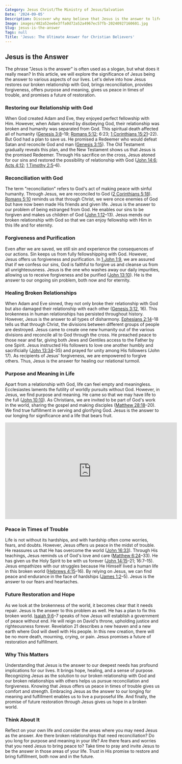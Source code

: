 ```yaml
---
Category: Jesus Christ/The Ministry of Jesus/Salvation
Date: '2024-09-05'
Description: Discover why many believe that Jesus is the answer to life's questions. Explore the profound impact of faith and spirituality in finding meaning and purpose.
Image: images/482a52ee6e3ffa0d72a52a4967ec57fb-20240927160601.jpg
Slug: jesus-is-the-answer
Tags: null
Title: 'Jesus: The Ultimate Answer for Christian Believers'
---
```


## Jesus is the Answer

The phrase "Jesus is the answer" is often used as a slogan, but what does it really mean? In this article, we will explore the significance of Jesus being the answer to various aspects of our lives. Let's delve into how Jesus restores our broken relationship with God, brings reconciliation, provides forgiveness, offers purpose and meaning, gives us peace in times of trouble, and promises a future of restoration.

### Restoring our Relationship with God

When God created Adam and Eve, they enjoyed perfect fellowship with Him. However, when Adam sinned by disobeying God, their relationship was broken and humanity was separated from God. This spiritual death affected all of humanity ([Genesis 3:8](https://www.bibleref.com/Genesis/3/Genesis-3-8.html)–19; [Romans 5:12](https://www.bibleref.com/Romans/5/Romans-5-12.html); 6:23; [1 Corinthians 15:21](https://www.bibleref.com/1-Corinthians/15/1-Corinthians-15-21.html)–22). But God had a plan to save us. He promised a Redeemer who would defeat Satan and reconcile God and man ([Genesis 3:15](https://www.bibleref.com/Genesis/3/Genesis-3-15.html)). The Old Testament gradually reveals this plan, and the New Testament shows us that Jesus is the promised Redeemer. Through His sacrifice on the cross, Jesus atoned for our sins and restored the possibility of relationship with God ([John 14:6](https://www.bibleref.com/John/14/John-14-6.html); [Acts 4:12](https://www.bibleref.com/Acts/4/Acts-4-12.html); [1 Timothy 2:5](https://www.bibleref.com/1-Timothy/2/1-Timothy-2-5.html)–6).

### Reconciliation with God

The term "reconciliation" refers to God's act of making peace with sinful humanity. Through Jesus, we are reconciled to God ([2 Corinthians 5:18](https://www.bibleref.com/2-Corinthians/5/2-Corinthians-5-18.html)). [Romans 5:10](https://www.bibleref.com/Romans/5/Romans-5-10.html) reminds us that through Christ, we were once enemies of God but have now been made His friends and given life. Jesus is the answer to our problem of being estranged from God. He enables our sins to be forgiven and makes us children of God ([John 1:12](https://www.bibleref.com/John/1/John-1-12.html)–13). Jesus mends our broken relationship with God so that we can enjoy fellowship with Him in this life and for eternity.

### Forgiveness and Purification

Even after we are saved, we still sin and experience the consequences of our actions. Sin keeps us from fully fellowshipping with God. However, Jesus offers us forgiveness and purification. In [1 John 1:9](https://www.bibleref.com/1-John/1/1-John-1-9.html), we are assured that if we confess our sins, God is faithful to forgive us and cleanse us from all unrighteousness. Jesus is the one who washes away our daily impurities, allowing us to receive forgiveness and be purified ([John 13:10](https://www.bibleref.com/John/13/John-13-10.html)). He is the answer to our ongoing sin problem, both now and for eternity.

### Healing Broken Relationships

When Adam and Eve sinned, they not only broke their relationship with God but also damaged their relationship with each other ([Genesis 3:12](https://www.bibleref.com/Genesis/3/Genesis-3-12.html), 16). This brokenness in human relationships has persisted throughout history. However, Jesus is the answer to all types of disharmony. [Ephesians 2:14](https://www.bibleref.com/Ephesians/2/Ephesians-2-14.html)–18 tells us that through Christ, the divisions between different groups of people are destroyed. Jesus came to create one new humanity out of the various divisions and reconcile all to God through the cross. He preached peace to those near and far, giving both Jews and Gentiles access to the Father by one Spirit. Jesus instructed His followers to love one another humbly and sacrificially ([John 13:34](https://www.bibleref.com/John/13/John-13-34.html)–35) and prayed for unity among His followers (John 17). As recipients of Jesus' forgiveness, we are empowered to forgive others. Thus, Jesus is the answer for healing our relational turmoil.

### Purpose and Meaning in Life

Apart from a relationship with God, life can feel empty and meaningless. Ecclesiastes laments the futility of worldly pursuits without God. However, in Jesus, we find purpose and meaning. He came so that we may have life to the full ([John 10:10](https://www.bibleref.com/John/10/John-10-10.html)). As Christians, we are invited to be part of God's work in the world, sharing the gospel and making disciples ([Matthew 28:18](https://www.bibleref.com/Matthew/28/Matthew-28-18.html)–20). We find true fulfillment in serving and glorifying God. Jesus is the answer to our longing for significance and a life that bears fruit.


<iframe width="560" height="315" src="https://www.youtube.com/embed/ra3zc-uGk6Q" frameborder="0" allow="autoplay; encrypted-media" allowfullscreen></iframe>


### Peace in Times of Trouble

Life is not without its hardships, and with hardship often come worries, fears, and doubts. However, Jesus offers us peace in the midst of trouble. He reassures us that He has overcome the world ([John 16:33](https://www.bibleref.com/John/16/John-16-33.html)). Through His teachings, Jesus reminds us of God's love and care ([Matthew 6:24](https://www.bibleref.com/Matthew/6/Matthew-6-24.html)–33). He has given us the Holy Spirit to be with us forever ([John 14:15](https://www.bibleref.com/John/14/John-14-15.html)–21; 16:7–15). Jesus empathizes with our struggles because He Himself lived a human life in this broken world ([Hebrews 4:15](https://www.bibleref.com/Hebrews/4/Hebrews-4-15.html)–16). By relying on Jesus, we can find peace and endurance in the face of hardships ([James 1:2](https://www.bibleref.com/James/1/James-1-2.html)–5). Jesus is the answer to our fears and heartaches.

### Future Restoration and Hope

As we look at the brokenness of the world, it becomes clear that it needs repair. Jesus is the answer to this problem as well. He has a plan to fix this broken world. [Isaiah 9:6](https://www.bibleref.com/Isaiah/9/Isaiah-9-6.html)–7 speaks of how Jesus will establish a government of peace without end. He will reign on David's throne, upholding justice and righteousness forever. Revelation 21 describes a new heaven and a new earth where God will dwell with His people. In this new creation, there will be no more death, mourning, crying, or pain. Jesus promises a future of restoration and fulfillment.

### Why This Matters

Understanding that Jesus is the answer to our deepest needs has profound implications for our lives. It brings hope, healing, and a sense of purpose. Recognizing Jesus as the solution to our broken relationship with God and our broken relationships with others helps us pursue reconciliation and forgiveness. Knowing that Jesus offers us peace in times of trouble gives us comfort and strength. Embracing Jesus as the answer to our longing for meaning and fulfillment enables us to live a purposeful life. And finally, the promise of future restoration through Jesus gives us hope in a broken world.

### Think About It

Reflect on your own life and consider the areas where you may need Jesus as the answer. Are there broken relationships that need reconciliation? Do you long for purpose and meaning in your life? Are there fears and worries that you need Jesus to bring peace to? Take time to pray and invite Jesus to be the answer in those areas of your life. Trust in His promise to restore and bring fulfillment, both now and in the future.